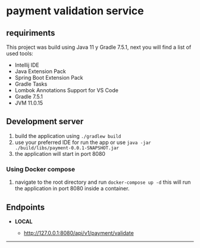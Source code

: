 # payment validation service

## requiriments

This project was build using Java 11 y Gradle 7.5.1, next you will find a list of used tools:

- Intellij IDE
- Java Extension Pack
- Spring Boot Extension Pack
- Gradle Tasks
- Lombok Annotations Support for VS Code
- Gradle 7.5.1
- JVM 11.0.15

## Development server

1. build the application using `./gradlew build`
2. use your preferred IDE for run the app or use `java -jar ./build/libs/payment-0.0.1-SNAPSHOT.jar`
3. the application will start in port 8080

### Using Docker compose

1. navigate to the root directory and run `docker-compose up -d` 
  this will run the application in port 8080 inside a container.

## Endpoints

- **LOCAL**

    -  http://127.0.0.1:8080/api/v1/payment/validate

---
